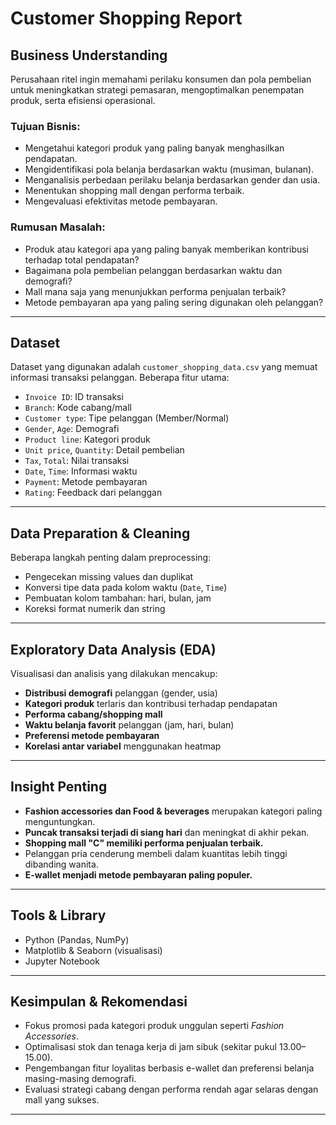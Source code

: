 # Customer Shopping Report

## Business Understanding

Perusahaan ritel ingin memahami perilaku konsumen dan pola pembelian untuk meningkatkan strategi pemasaran, mengoptimalkan penempatan produk, serta efisiensi operasional.

### Tujuan Bisnis:
- Mengetahui kategori produk yang paling banyak menghasilkan pendapatan.
- Mengidentifikasi pola belanja berdasarkan waktu (musiman, bulanan).
- Menganalisis perbedaan perilaku belanja berdasarkan gender dan usia.
- Menentukan shopping mall dengan performa terbaik.
- Mengevaluasi efektivitas metode pembayaran.

### Rumusan Masalah:
- Produk atau kategori apa yang paling banyak memberikan kontribusi terhadap total pendapatan?
- Bagaimana pola pembelian pelanggan berdasarkan waktu dan demografi?
- Mall mana saja yang menunjukkan performa penjualan terbaik?
- Metode pembayaran apa yang paling sering digunakan oleh pelanggan?

---

## Dataset

Dataset yang digunakan adalah `customer_shopping_data.csv` yang memuat informasi transaksi pelanggan. Beberapa fitur utama:

- `Invoice ID`: ID transaksi
- `Branch`: Kode cabang/mall
- `Customer type`: Tipe pelanggan (Member/Normal)
- `Gender`, `Age`: Demografi
- `Product line`: Kategori produk
- `Unit price`, `Quantity`: Detail pembelian
- `Tax`, `Total`: Nilai transaksi
- `Date`, `Time`: Informasi waktu
- `Payment`: Metode pembayaran
- `Rating`: Feedback dari pelanggan

---

## Data Preparation & Cleaning

Beberapa langkah penting dalam preprocessing:
- Pengecekan missing values dan duplikat
- Konversi tipe data pada kolom waktu (`Date`, `Time`)
- Pembuatan kolom tambahan: hari, bulan, jam
- Koreksi format numerik dan string

---

## Exploratory Data Analysis (EDA)

Visualisasi dan analisis yang dilakukan mencakup:
- **Distribusi demografi** pelanggan (gender, usia)
- **Kategori produk** terlaris dan kontribusi terhadap pendapatan
- **Performa cabang/shopping mall**
- **Waktu belanja favorit** pelanggan (jam, hari, bulan)
- **Preferensi metode pembayaran**
- **Korelasi antar variabel** menggunakan heatmap

---

## Insight Penting

- **Fashion accessories dan Food & beverages** merupakan kategori paling menguntungkan.
- **Puncak transaksi terjadi di siang hari** dan meningkat di akhir pekan.
- **Shopping mall "C" memiliki performa penjualan terbaik.**
- Pelanggan pria cenderung membeli dalam kuantitas lebih tinggi dibanding wanita.
- **E-wallet menjadi metode pembayaran paling populer.**

---

## Tools & Library

- Python (Pandas, NumPy)
- Matplotlib & Seaborn (visualisasi)
- Jupyter Notebook

---

## Kesimpulan & Rekomendasi

- Fokus promosi pada kategori produk unggulan seperti *Fashion Accessories*.
- Optimalisasi stok dan tenaga kerja di jam sibuk (sekitar pukul 13.00–15.00).
- Pengembangan fitur loyalitas berbasis e-wallet dan preferensi belanja masing-masing demografi.
- Evaluasi strategi cabang dengan performa rendah agar selaras dengan mall yang sukses.

---

